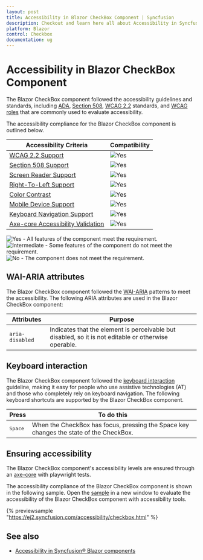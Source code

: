 ```yaml
---
layout: post
title: Accessibility in Blazor CheckBox Component | Syncfusion
description: Checkout and learn here all about Accessibility in Syncfusion Blazor CheckBox component and much more.
platform: Blazor
control: Checkbox
documentation: ug
---
```


# Accessibility in Blazor CheckBox Component

The Blazor CheckBox component followed the accessibility guidelines and standards, including [ADA](https://www.ada.gov/), [Section 508](https://www.section508.gov/), [WCAG 2.2](https://www.w3.org/TR/WCAG22/) standards, and [WCAG roles](https://www.w3.org/TR/wai-aria/#roles) that are commonly used to evaluate accessibility.

The accessibility compliance for the Blazor CheckBox component is outlined below.

| Accessibility Criteria | Compatibility |
| -- | -- |
| [WCAG 2.2 Support](../common/accessibility#accessibility-standards) | <img src="https://cdn.syncfusion.com/content/images/landing-page/yes.png" alt="Yes"> |
| [Section 508 Support](../common/accessibility#accessibility-standards) | <img src="https://cdn.syncfusion.com/content/images/landing-page/yes.png" alt="Yes"> |
| [Screen Reader Support](../common/accessibility#screen-reader-support) | <img src="https://cdn.syncfusion.com/content/images/landing-page/yes.png" alt="Yes">  |
| [Right-To-Left Support](../common/accessibility#right-to-left-support) | <img src="https://cdn.syncfusion.com/content/images/landing-page/yes.png" alt="Yes"> |
| [Color Contrast](../common/accessibility#color-contrast) | <img src="https://cdn.syncfusion.com/content/images/landing-page/yes.png" alt="Yes"> |
| [Mobile Device Support](../common/accessibility#mobile-device-support) | <img src="https://cdn.syncfusion.com/content/images/landing-page/yes.png" alt="Yes"> |
| [Keyboard Navigation Support](../common/accessibility#keyboard-navigation-support) |<img src="https://cdn.syncfusion.com/content/images/landing-page/yes.png" alt="Yes"> |
| [Axe-core Accessibility Validation](../common/accessibility#ensuring-accessibility) | <img src="https://cdn.syncfusion.com/content/images/landing-page/yes.png" alt="Yes"> |

<style>
    .post .post-content img {
        display: inline-block;
        margin: 0.5em 0;
    }
</style>
<div><img src="https://cdn.syncfusion.com/content/images/landing-page/yes.png" alt="Yes"> - All features of the component meet the requirement.</div>

<div><img src="https://cdn.syncfusion.com/content/images/landing-page/intermediate.png" alt="Intermediate"> - Some features of the component do not meet the requirement.</div>

<div><img src="https://cdn.syncfusion.com/content/images/landing-page/no.png" alt="No"> - The component does not meet the requirement.</div>

## WAI-ARIA attributes

The Blazor CheckBox component followed the [WAI-ARIA](https://www.w3.org/WAI/ARIA/apg/patterns/checkbox/) patterns to meet the accessibility. The following ARIA attributes are used in the Blazor CheckBox component:

| Attributes | Purpose |
| --- | --- |
| `aria-disabled` | Indicates that the element is perceivable but disabled, so it is not editable or otherwise operable. |

## Keyboard interaction

The Blazor CheckBox component followed the [keyboard interaction](https://www.w3.org/WAI/ARIA/apg/patterns/checkbox/#keyboardinteraction) guideline, making it easy for people who use assistive technologies (AT) and those who completely rely on keyboard navigation. The following keyboard shortcuts are supported by the Blazor CheckBox component.

| **Press** | **To do this** |
| --- | --- |
| <kbd>Space</kbd> | When the CheckBox has focus, pressing the Space key changes the state of the CheckBox. |

## Ensuring accessibility

The Blazor CheckBox component's accessibility levels are ensured through an [axe-core](https://www.nuget.org/packages/Deque.AxeCore.Playwright) with playwright tests.

The accessibility compliance of the Blazor CheckBox component is shown in the following sample. Open the [sample](https://blazor.syncfusion.com/accessibility/checkbox) in a new window to evaluate the accessibility of the Blazor CheckBox component with accessibility tools.

{% previewsample "https://ej2.syncfusion.com/accessibility/checkbox.html" %}

## See also

* [Accessibility in Syncfusion&reg; Blazor components](https://blazor.syncfusion.com/documentation/common/accessibility)